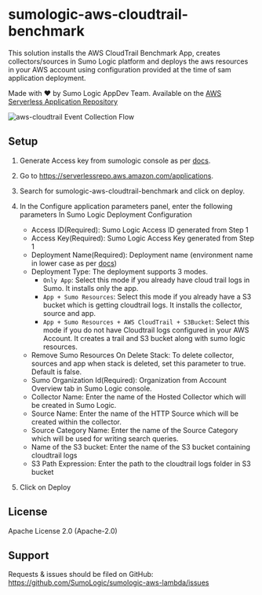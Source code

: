 # sumologic-aws-cloudtrail-benchmark

This solution installs the AWS CloudTrail Benchmark App, creates collectors/sources in Sumo Logic platform and deploys the aws resources in your AWS account using configuration provided at the time of sam application deployment.


Made with ❤️ by Sumo Logic AppDev Team. Available on the [AWS Serverless Application Repository](https://aws.amazon.com/serverless)

![aws-cloudtrail Event Collection Flow](https://s3.amazonaws.com/appdev-cloudformation-templates/sumologic-aws-cloudtrail-benchmark.png)

## Setup
1. Generate Access key from sumologic console as per [docs](https://help.sumologic.com/Manage/Security/Access-Keys#Create_an_access_key).

2. Go to https://serverlessrepo.aws.amazon.com/applications.
3. Search for sumologic-aws-cloudtrail-benchmark and click on deploy.
4. In the Configure application parameters panel, enter the following parameters
    In Sumo Logic Deployment Configuration
    * Access ID(Required): Sumo Logic Access ID generated from Step 1
    * Access Key(Required): Sumo Logic Access Key generated from Step 1
    * Deployment Name(Required): Deployment name (environment name in lower case as per [docs](https://help.sumologic.com/APIs/General-API-Information/Sumo-Logic-Endpoints-and-Firewall-Security))
    * Deployment Type: The deployment supports 3 modes.
        * `Only App`: Select this mode if you already have cloud trail logs in Sumo. It installs only the app.
        * `App + Sumo Resources`: Select this mode if you already have a S3 bucket which is getting cloudtrail logs. It installs the collector, source and app.
        * `App + Sumo Resources + AWS CloudTrail + S3Bucket`: Select this mode if you do not have Cloudtrail logs configured in your AWS Account. It creates a trail and S3 bucket along with sumo logic resources.
    * Remove Sumo Resources On Delete Stack: To delete collector, sources and app when stack is deleted, set this parameter to true. Default is false.
    * Sumo Organization Id(Required):  Organization from Account Overview tab in Sumo Logic console.
    * Collector Name: Enter the name of the Hosted Collector which will be created in Sumo Logic.
    * Source Name: Enter the name of the HTTP Source which will be created within the collector.
    * Source Category Name: Enter the name of the Source Category which will be used for writing search queries.
    * Name of the S3 bucket: Enter the name of the S3 bucket containing cloudtrail logs
    * S3 Path Expression: Enter the path to the cloudtrail logs folder in S3 bucket
5. Click on Deploy


## License

Apache License 2.0 (Apache-2.0)


## Support
Requests & issues should be filed on GitHub: https://github.com/SumoLogic/sumologic-aws-lambda/issues

